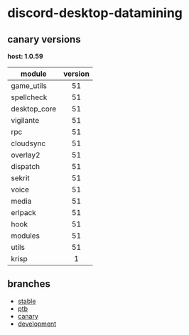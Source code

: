 # discord-desktop-datamining

## canary versions

**host: 1.0.59**

| module | version |
| ------ | :-----: |
| game_utils | 51 |
| spellcheck | 51 |
| desktop_core | 51 |
| vigilante | 51 |
| rpc | 51 |
| cloudsync | 51 |
| overlay2 | 51 |
| dispatch | 51 |
| sekrit | 51 |
| voice | 51 |
| media | 51 |
| erlpack | 51 |
| hook | 51 |
| modules | 51 |
| utils | 51 |
| krisp | 1 |

## branches

- [stable](https://github.com/OpenAsar/discord-desktop-datamining/tree/stable)
- [ptb](https://github.com/OpenAsar/discord-desktop-datamining/tree/ptb)
- [canary](https://github.com/OpenAsar/discord-desktop-datamining/tree/canary)
- [development](https://github.com/OpenAsar/discord-desktop-datamining/tree/development)